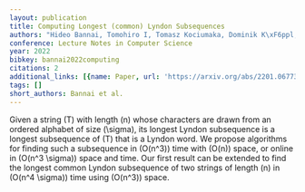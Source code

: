 ```yaml
---
layout: publication
title: Computing Longest (common) Lyndon Subsequences
authors: "Hideo Bannai, Tomohiro I, Tomasz Kociumaka, Dominik K\xF6ppl, Simon J. Puglisi"
conference: Lecture Notes in Computer Science
year: 2022
bibkey: bannai2022computing
citations: 2
additional_links: [{name: Paper, url: 'https://arxiv.org/abs/2201.06773'}]
tags: []
short_authors: Bannai et al.
---
```

Given a string \(T\) with length \(n\) whose characters are drawn from an ordered
alphabet of size \(\sigma\), its longest Lyndon subsequence is a longest
subsequence of \(T\) that is a Lyndon word. We propose algorithms for finding
such a subsequence in \(O(n^3)\) time with \(O(n)\) space, or online in \(O(n^3
\sigma)\) space and time. Our first result can be extended to find the longest
common Lyndon subsequence of two strings of length \(n\) in \(O(n^4 \sigma)\) time
using \(O(n^3)\) space.